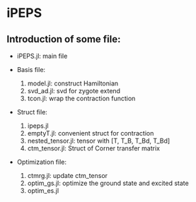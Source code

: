 # iPEPS

## Introduction of some file:
- iPEPS.jl: main file


- Basis file: 

    1. model.jl: construct Hamiltonian
    2. svd_ad.jl: svd for zygote extend
    3. tcon.jl: wrap the contraction function

- Struct file: 

    1. ipeps.jl 
    2. emptyT.jl: convenient struct for contraction 
    3. nested_tensor.jl: tensor with [T, T_B, T_Bd, T_Bd]
    4. ctm_tensor.jl: Struct of Corner transfer matrix

- Optimization file:

    1. ctmrg.jl: update ctm_tensor
    2. optim_gs.jl: optimize the ground state and excited state
    3. optim_es.jl
